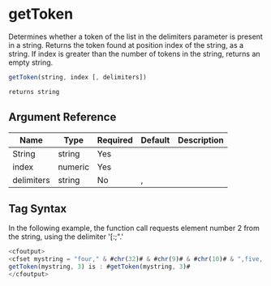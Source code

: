# getToken

 Determines whether a token of the list in the delimiters
 parameter is present in a string.
 Returns the token found at position index of the string, as a
 string. If index is greater than the number of tokens in the
 string, returns an empty string.

```javascript
getToken(string, index [, delimiters])
```

```javascript
returns string
```

## Argument Reference

| Name | Type | Required | Default | Description |
| --- | --- | --- | --- | --- |
| String | string | Yes |  |  |
| index | numeric | Yes |  |  |
| delimiters | string | No | , |  |

## Tag Syntax

In the following example, the function call requests element number 2 from the string, using the delimiter '[:;".'

```javascript
<cfoutput>
<cfset mystring = "four," & #chr(32)# & #chr(9)# & #chr(10)# & ",five, nine,zero:;" & #chr(10)# & "nine,ten:, eleven:;twelve:;thirteen," & #chr(32)# & #chr(9)# & #chr(10)# & ",four">
getToken(mystring, 3) is : #getToken(mystring, 3)#
</cfoutput>
```
